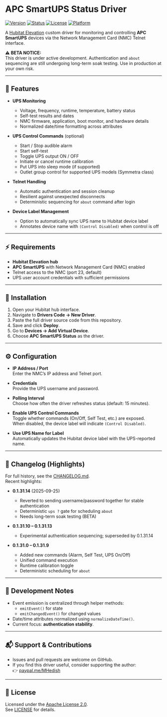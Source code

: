 # APC SmartUPS Status Driver

[![Version](https://img.shields.io/badge/version-0.1.31.14-blue.svg)](./CHANGELOG.md)
[![Status](https://img.shields.io/badge/release-BETA-orange.svg)](./CHANGELOG.md)
[![License](https://img.shields.io/badge/license-Apache%202.0-green.svg)](./LICENSE)
[![Platform](https://img.shields.io/badge/platform-Hubitat-lightgrey.svg)](https://hubitat.com/)

A [Hubitat Elevation](https://hubitat.com/) custom driver for monitoring and controlling **APC SmartUPS** devices via the Network Management Card (NMC) Telnet interface.

⚠️ **BETA NOTICE:**  
This driver is under active development. Authentication and `about` sequencing are still undergoing long-term soak testing. Use in production at your own risk.

---

## 📌 Features

- **UPS Monitoring**
  - Voltage, frequency, runtime, temperature, battery status
  - Self-test results and dates
  - NMC firmware, application, boot monitor, and hardware details
  - Normalized date/time formatting across attributes

- **UPS Control Commands** (optional)
  - Start / Stop audible alarm
  - Start self-test
  - Toggle UPS output ON / OFF
  - Initiate or cancel runtime calibration
  - Put UPS into sleep mode (if supported)
  - Outlet group control for supported UPS models (Symmetra class)

- **Telnet Handling**
  - Automatic authentication and session cleanup
  - Resilient against unexpected disconnects
  - Deterministic sequencing for `about` command after login

- **Device Label Management**
  - Option to automatically sync UPS name to Hubitat device label
  - Annotates device name with `(Control Disabled)` when control is off

---

## ⚡ Requirements

- **Hubitat Elevation hub**
- **APC SmartUPS** with Network Management Card (NMC) enabled
- Telnet access to the NMC (port 23, default)
- UPS user account credentials with sufficient permissions

---

## 🔧 Installation

1. Open your Hubitat hub interface.
2. Navigate to **Drivers Code → New Driver**.
3. Paste the full driver source code from this repository.
4. Save and click **Deploy**.
5. Go to **Devices → Add Virtual Device**.
6. Choose **APC SmartUPS Status** as the driver.

---

## ⚙️ Configuration

- **IP Address / Port**  
  Enter the NMC’s IP address and Telnet port.

- **Credentials**  
  Provide the UPS username and password.

- **Polling Interval**  
  Choose how often the driver refreshes status (default: 15 minutes).

- **Enable UPS Control Commands**  
  Toggle whether commands (On/Off, Self Test, etc.) are exposed.  
  When disabled, the device label will indicate `(Control Disabled)`.

- **Use UPS Name for Label**  
  Automatically updates the Hubitat device label with the UPS-reported name.

---

## 📜 Changelog (Highlights)

For full history, see the [CHANGELOG.md](./CHANGELOG.md).  
Recent highlights:

- **0.1.31.14** (2025-09-25)  
  - Reverted to sending username/password together for stable authentication  
  - Deterministic `ups ?` gate for scheduling `about`  
  - Needs long-term soak testing (BETA)

- **0.1.31.10 – 0.1.31.13**  
  - Experimental authentication sequencing; superseded by 0.1.31.14

- **0.1.31.0 – 0.1.31.9**  
  - Added new commands (Alarm, Self Test, UPS On/Off)  
  - Unified command execution  
  - Runtime calibration toggle  
  - Deterministic scheduling for `about`  

---

## 🧪 Development Notes

- Event emission is centralized through helper methods:
  - `emitEvent()` for state
  - `emitChangedEvent()` for changed values
- Date/time attributes normalized using `normalizeDateTime()`.
- Current focus: **authentication stability**.

---

## 📬 Support & Contributions

- Issues and pull requests are welcome on GitHub.  
- If you find this driver useful, consider supporting the author:  
  👉 [paypal.me/MHedish](https://paypal.me/MHedish)

---

## 📄 License

Licensed under the [Apache License 2.0](https://www.apache.org/licenses/LICENSE-2.0).  
See [LICENSE](./LICENSE) for details.

